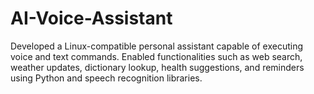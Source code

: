 # AI-Voice-Assistant
Developed a Linux-compatible personal assistant capable of executing voice and text commands. Enabled functionalities such as web search, weather updates, dictionary lookup, health suggestions, and reminders using Python and speech recognition libraries. 
